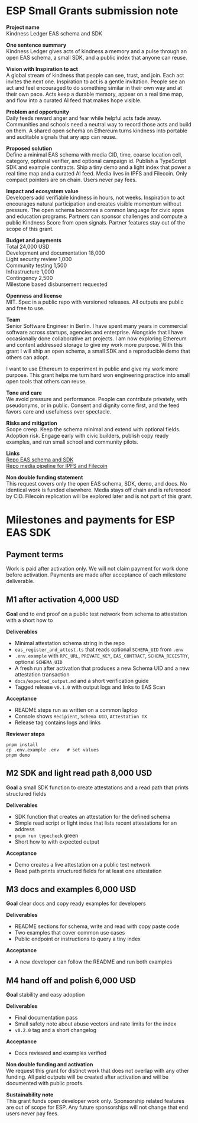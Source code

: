 # ESP Small Grants submission note

**Project name**  
Kindness Ledger EAS schema and SDK

**One sentence summary**  
Kindness Ledger gives acts of kindness a memory and a pulse through an open EAS schema, a small SDK, and a public index that anyone can reuse.

**Vision with Inspiration to act**  
A global stream of kindness that people can see, trust, and join. Each act invites the next one. Inspiration to act is a gentle invitation. People see an act and feel encouraged to do something similar in their own way and at their own pace. Acts keep a durable memory, appear on a real time map, and flow into a curated AI feed that makes hope visible.

**Problem and opportunity**  
Daily feeds reward anger and fear while helpful acts fade away. Communities and schools need a neutral way to record those acts and build on them. A shared open schema on Ethereum turns kindness into portable and auditable signals that any app can reuse.

**Proposed solution**  
Define a minimal EAS schema with media CID, time, coarse location cell, category, optional verifier, and optional campaign id. Publish a TypeScript SDK and example contracts. Ship a tiny demo and a light index that power a real time map and a curated AI feed. Media lives in IPFS and Filecoin. Only compact pointers are on chain. Users never pay fees.

**Impact and ecosystem value**  
Developers add verifiable kindness in hours, not weeks. Inspiration to act encourages natural participation and creates visible momentum without pressure. The open schema becomes a common language for civic apps and education programs. Partners can sponsor challenges and compute a public Kindness Score from open signals. Partner features stay out of the scope of this grant.


**Budget and payments**  
Total 24,000 USD  
Development and documentation 18,000  
Light security review 1,000  
Community testing 1,500  
Infrastructure 1,000  
Contingency 2,500  
Milestone based disbursement requested

**Openness and license**  
MIT. Spec in a public repo with versioned releases. All outputs are public and free to use.

**Team**  
Senior Software Engineer in Berlin. I have spent many years in commercial software across startups, agencies and enterprise. Alongside that I have occasionally done collaborative art projects. I am now exploring Ethereum and content addressed storage to give my work more purpose. With this grant I will ship an open schema, a small SDK and a reproducible demo that others can adopt.

I want to use Ethereum to experiment in public and give my work more purpose. This grant helps me turn hard won engineering practice into small open tools that others can reuse.


**Tone and care**  
We avoid pressure and performance. People can contribute privately, with pseudonyms, or in public. Consent and dignity come first, and the feed favors care and usefulness over spectacle.

**Risks and mitigation**  
Scope creep. Keep the schema minimal and extend with optional fields. Adoption risk. Engage early with civic builders, publish copy ready examples, and run small school and community pilots.

**Links**  
[Repo EAS schema and SDK](https://github.com/kindness-ledger/esp_eas_sdk)  
[Repo media pipeline for IPFS and Filecoin](https://github.com/kindness-ledger/filecoin_media_pipeline)

**Non double funding statement**  
This request covers only the open EAS schema, SDK, demo, and docs. No identical work is funded elsewhere. Media stays off chain and is referenced by CID. Filecoin replication will be explored later and is not part of this grant.

# Milestones and payments for ESP EAS SDK

## Payment terms
Work is paid after activation only. We will not claim payment for work done before activation. Payments are made after acceptance of each milestone deliverable.

## M1 after activation  4,000 USD
**Goal**  end to end proof on a public test network from schema to attestation with a short how to

**Deliverables**
- Minimal attestation schema string in the repo
- `eas_register_and_attest.ts` that reads optional `SCHEMA_UID` from `.env`
- `.env.example` with `RPC_URL`, `PRIVATE_KEY`, `EAS_CONTRACT`, `SCHEMA_REGISTRY`, optional `SCHEMA_UID`
- A fresh run after activation that produces a new Schema UID and a new attestation transaction
- `docs/expected_output.md` and a short verification guide
- Tagged release `v0.1.0` with output logs and links to EAS Scan

**Acceptance**
- README steps run as written on a common laptop
- Console shows `Recipient`, `Schema UID`, `Attestation TX`
- Release tag contains logs and links

**Reviewer steps**
```
pnpm install
cp .env.example .env   # set values
pnpm demo
```

## M2 SDK and light read path  8,000 USD
**Goal**  a small SDK function to create attestations and a read path that prints structured fields

**Deliverables**
- SDK function that creates an attestation for the defined schema
- Simple read script or light index that lists recent attestations for an address
- `pnpm run typecheck` green
- Short how to with expected output

**Acceptance**
- Demo creates a live attestation on a public test network
- Read path prints structured fields for at least one attestation

## M3 docs and examples  6,000 USD
**Goal**  clear docs and copy ready examples for developers

**Deliverables**
- README sections for schema, write and read with copy paste code
- Two examples that cover common use cases
- Public endpoint or instructions to query a tiny index

**Acceptance**
- A new developer can follow the README and run both examples

## M4 hand off and polish  6,000 USD
**Goal**  stability and easy adoption

**Deliverables**
- Final documentation pass
- Small safety note about abuse vectors and rate limits for the index
- `v0.2.0` tag and a short changelog

**Acceptance**
- Docs reviewed and examples verified


**Non double funding and activation**  
We request this grant for distinct work that does not overlap with any other funding. All paid outputs will be created after activation and will be documented with public proofs.


**Sustainability note**  
This grant funds open developer work only. Sponsorship related features are out of scope for ESP. Any future sponsorships will not change that end users never pay fees.
